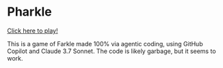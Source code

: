 # Pharkle
[Click here to play!](https://jeffcox111.github.io/Pharkle/)

This is a game of Farkle made 100% via agentic coding, using GitHub Copilot and Claude 3.7 Sonnet.  The code is likely garbage, but it seems to work.
